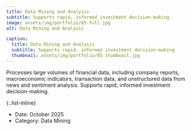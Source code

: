 ```yaml
---
title: Data Mining and Analysis
subtitle: Supports rapid, informed investment decision-making.
image: assets/img/portfolio/05-full.jpg
alt: Data Mining and Analysis

caption:
  title: Data Mining and Analysis
  subtitle: Supports rapid, informed investment decision-making
  thumbnail: assets/img/portfolio/05-thumbnail.jpg
---
```

Processes large volumes of financial data, including company reports, macroeconomic indicators, transaction data, and unstructured data from news and sentiment analysis.
Supports rapid, informed investment decision-making.

{:.list-inline}
- Date: October 2025
- Category: Data Mining
